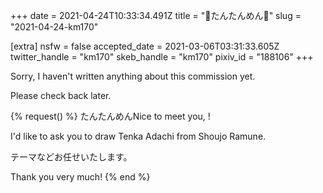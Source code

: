 +++
date = 2021-04-24T10:33:34.491Z
title = "🍣たんたんめん🍣"
slug = "2021-04-24-km170"

[extra]
nsfw = false
accepted_date = 2021-03-06T03:31:33.605Z
twitter_handle = "km170"
skeb_handle = "km170"
pixiv_id = "188106"
+++

Sorry, I haven't written anything about this commission yet.

Please check back later.

{% request() %}
たんたんめんNice to meet you, <TODO>!

I'd like to ask you to draw Tenka Adachi from Shoujo Ramune.

テーマなどお任せいたします。

Thank you very much!
{% end %}
